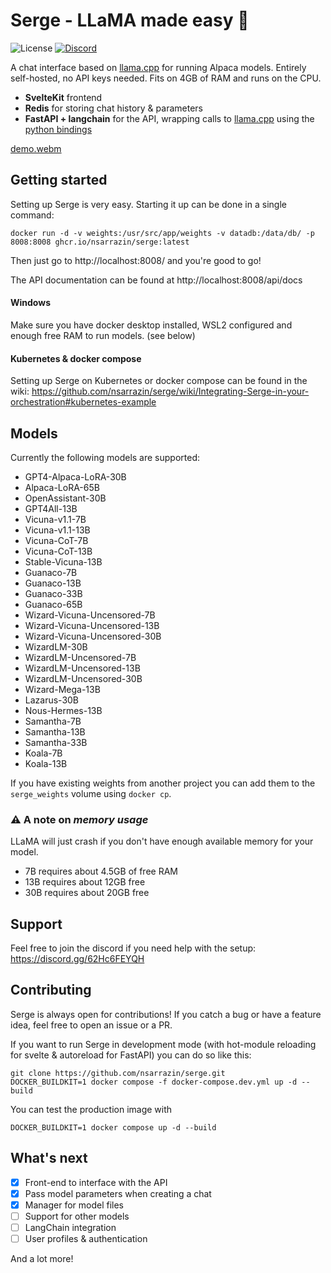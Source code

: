 # Serge - LLaMA made easy 🦙

![License](https://img.shields.io/github/license/nsarrazin/serge)
[![Discord](https://img.shields.io/discord/1088427963801948201?label=Discord)](https://discord.gg/62Hc6FEYQH)

A chat interface based on [llama.cpp](https://github.com/ggerganov/llama.cpp) for running Alpaca models. Entirely self-hosted, no API keys needed. Fits on 4GB of RAM and runs on the CPU.

- **SvelteKit** frontend
- **Redis** for storing chat history & parameters
- **FastAPI + langchain** for the API, wrapping calls to [llama.cpp](https://github.com/ggerganov/llama.cpp) using the [python bindings](https://github.com/abetlen/llama-cpp-python)

[demo.webm](https://user-images.githubusercontent.com/25119303/226897188-914a6662-8c26-472c-96bd-f51fc020abf6.webm)

## Getting started

Setting up Serge is very easy. Starting it up can be done in a single command:

```
docker run -d -v weights:/usr/src/app/weights -v datadb:/data/db/ -p 8008:8008 ghcr.io/nsarrazin/serge:latest
```

Then just go to http://localhost:8008/ and you're good to go!

The API documentation can be found at http://localhost:8008/api/docs

#### Windows

Make sure you have docker desktop installed, WSL2 configured and enough free RAM to run models. (see below)

#### Kubernetes & docker compose

Setting up Serge on Kubernetes or docker compose can be found in the wiki: https://github.com/nsarrazin/serge/wiki/Integrating-Serge-in-your-orchestration#kubernetes-example

## Models

Currently the following models are supported:

- GPT4-Alpaca-LoRA-30B
- Alpaca-LoRA-65B
- OpenAssistant-30B
- GPT4All-13B
- Vicuna-v1.1-7B
- Vicuna-v1.1-13B
- Vicuna-CoT-7B
- Vicuna-CoT-13B
- Stable-Vicuna-13B
- Guanaco-7B
- Guanaco-13B
- Guanaco-33B
- Guanaco-65B
- Wizard-Vicuna-Uncensored-7B
- Wizard-Vicuna-Uncensored-13B
- Wizard-Vicuna-Uncensored-30B
- WizardLM-30B
- WizardLM-Uncensored-7B
- WizardLM-Uncensored-13B
- WizardLM-Uncensored-30B
- Wizard-Mega-13B
- Lazarus-30B
- Nous-Hermes-13B
- Samantha-7B
- Samantha-13B
- Samantha-33B
- Koala-7B
- Koala-13B


If you have existing weights from another project you can add them to the `serge_weights` volume using `docker cp`.

### :warning: A note on _memory usage_

LLaMA will just crash if you don't have enough available memory for your model.

- 7B requires about 4.5GB of free RAM
- 13B requires about 12GB free
- 30B requires about 20GB free


## Support

Feel free to join the discord if you need help with the setup: https://discord.gg/62Hc6FEYQH

## Contributing

Serge is always open for contributions! If you catch a bug or have a feature idea, feel free to open an issue or a PR.

If you want to run Serge in development mode (with hot-module reloading for svelte & autoreload for FastAPI) you can do so like this:

```
git clone https://github.com/nsarrazin/serge.git
DOCKER_BUILDKIT=1 docker compose -f docker-compose.dev.yml up -d --build
```

You can test the production image with

```
DOCKER_BUILDKIT=1 docker compose up -d --build
```

## What's next

- [x] Front-end to interface with the API
- [x] Pass model parameters when creating a chat
- [x] Manager for model files
- [ ] Support for other models
- [ ] LangChain integration
- [ ] User profiles & authentication

And a lot more!
